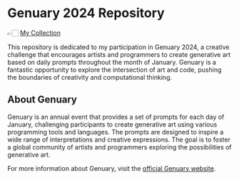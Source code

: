 # Genuary 2024 Repository

👉🏻 [My Collection](https://newisreal1.github.io/Genuary2024/)

This repository is dedicated to my participation in Genuary 2024, a creative challenge that encourages artists and programmers to create generative art based on daily prompts throughout the month of January. Genuary is a fantastic opportunity to explore the intersection of art and code, pushing the boundaries of creativity and computational thinking.

## About Genuary

Genuary is an annual event that provides a set of prompts for each day of January, challenging participants to create generative art using various programming tools and languages. The prompts are designed to inspire a wide range of interpretations and creative expressions. The goal is to foster a global community of artists and programmers exploring the possibilities of generative art.

For more information about Genuary, visit the [official Genuary website](https://genuary.art/).
